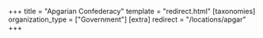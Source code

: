 +++
title = "Apgarian Confederacy"
template = "redirect.html"
[taxonomies]
organization_type = ["Government"]
[extra]
redirect = "/locations/apgar"
+++